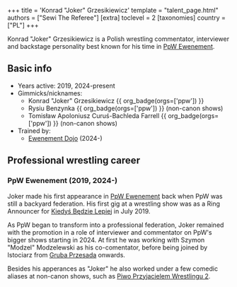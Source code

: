+++
title = 'Konrad "Joker" Grzesikiewicz'
template = "talent_page.html"
authors = ["Sewi The Referee"]
[extra]
toclevel = 2
[taxonomies]
country = ["PL"]
+++

Konrad "Joker" Grzesikiewicz is a Polish wrestling commentator, interviewer and backstage personality best known for his time in [PpW Ewenement](@/o/ppw.md).

## Basic info

* Years active: 2019, 2024-present
* Gimmicks/nicknames:
  - Konrad "Joker" Grzesikiewicz {{ org_badge(orgs=['ppw']) }}
  - Rysiu Benzynka {{ org_badge(orgs=['ppw']) }} (non-canon shows)
  - Tomisław Apoloniusz Curuś-Bachleda Farrell {{ org_badge(orgs=['ppw']) }} (non-canon shows)
* Trained by:
  - [Ewenement Dojo](@/o/ewenement-dojo.md) (2024-)
 
## Professional wrestling career

### PpW Ewenement (2019, 2024-)

Joker made his first appearance in [PpW Ewenement](@/o/ppw.md) back when PpW was still a backyard federation. His first gig at a wrestling show was as a Ring Announcer for [Kiedyś Będzie Lepiej](@/e/ppw/2019-07-13-ppw-kiedys-bedzie-lepiej.md) in July 2019. 

As PpW began to transform into a professional federation, Joker remained with the promotion in a role of interviewer and commentator on PpW's bigger shows starting in 2024. At first he was working with Szymon "Modzel" Modzelewski as his co-comentator, before being joined by Istociarz from [Gruba Przesada](@/e/ppw/2025-01-25-ppw-gruba-przesada.md) onwards.

Besides his apperances as "Joker" he also worked under a few comedic aliases at non-canon shows, such as [Piwo Przyjacielem Wrestlingu 2](@/e/ppw/2024-11-15-ppw-piwo-przyjacielem-wrestlingu-2.md).
